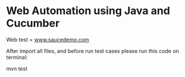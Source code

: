 # Web Automation using Java and Cucumber
Web test = www.saucedemo.com

After import all files, and before run test cases please run this code on terminal:

mvn test
